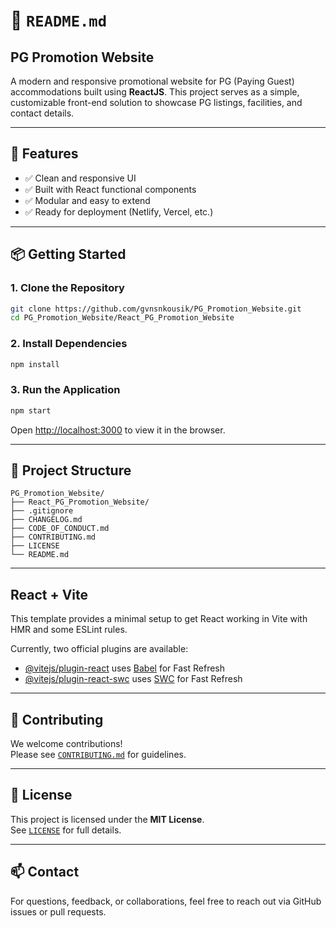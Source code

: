 # 📄 `README.md`

## PG Promotion Website

A modern and responsive promotional website for PG (Paying Guest) accommodations built using **ReactJS**. This project serves as a simple, customizable front-end solution to showcase PG listings, facilities, and contact details.


---

## 🚀 Features

- ✅ Clean and responsive UI
- ✅ Built with React functional components
- ✅ Modular and easy to extend
- ✅ Ready for deployment (Netlify, Vercel, etc.)

---

## 📦 Getting Started

### 1. Clone the Repository

```bash
git clone https://github.com/gvnsnkousik/PG_Promotion_Website.git
cd PG_Promotion_Website/React_PG_Promotion_Website
```

### 2. Install Dependencies

```bash
npm install
```

### 3. Run the Application

```bash
npm start
```

Open [http://localhost:3000](http://localhost:3000) to view it in the browser.

---

## 🧱 Project Structure

```
PG_Promotion_Website/
├── React_PG_Promotion_Website/
├── .gitignore
├── CHANGELOG.md
├── CODE_OF_CONDUCT.md
├── CONTRIBUTING.md
├── LICENSE
└── README.md
```

---

## React + Vite

This template provides a minimal setup to get React working in Vite with HMR and some ESLint rules.

Currently, two official plugins are available:

- [@vitejs/plugin-react](https://github.com/vitejs/vite-plugin-react/blob/main/packages/plugin-react/README.md) uses [Babel](https://babeljs.io/) for Fast Refresh
- [@vitejs/plugin-react-swc](https://github.com/vitejs/vite-plugin-react-swc) uses [SWC](https://swc.rs/) for Fast Refresh


---

## 🙌 Contributing

We welcome contributions!  
Please see [`CONTRIBUTING.md`](./CONTRIBUTING.md) for guidelines.

---

## 📜 License

This project is licensed under the **MIT License**.  
See [`LICENSE`](./LICENSE) for full details.

---

## 📫 Contact

For questions, feedback, or collaborations, feel free to reach out via GitHub issues or pull requests.
